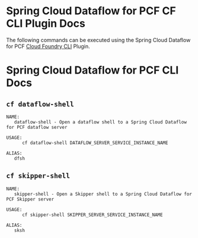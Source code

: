 # Spring Cloud Dataflow for PCF CF CLI Plugin Docs

The following commands can be executed using the Spring Cloud Dataflow for PCF [Cloud Foundry CLI](https://github.com/cloudfoundry/cli) Plugin.

# Spring Cloud Dataflow for PCF CLI Docs


## `cf dataflow-shell`

```
NAME:
   dataflow-shell - Open a dataflow shell to a Spring Cloud Dataflow for PCF dataflow server

USAGE:
      cf dataflow-shell DATAFLOW_SERVER_SERVICE_INSTANCE_NAME

ALIAS:
   dfsh
```


## `cf skipper-shell`

```
NAME:
   skipper-shell - Open a Skipper shell to a Spring Cloud Dataflow for PCF Skipper server

USAGE:
      cf skipper-shell SKIPPER_SERVER_SERVICE_INSTANCE_NAME

ALIAS:
   sksh
```


